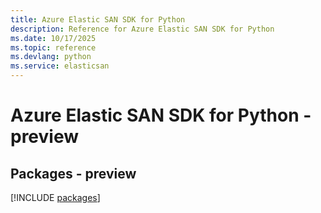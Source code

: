 ```yaml
---
title: Azure Elastic SAN SDK for Python
description: Reference for Azure Elastic SAN SDK for Python
ms.date: 10/17/2025
ms.topic: reference
ms.devlang: python
ms.service: elasticsan
---
```

# Azure Elastic SAN SDK for Python - preview
## Packages - preview
[!INCLUDE [packages](elastic-san-index.md)]